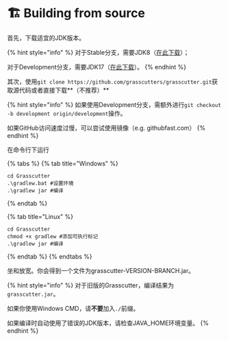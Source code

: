 # 🏗 Building from source

首先，下载适宜的JDK版本。

{% hint style="info" %}
对于Stable分支，需要JDK8（[在此下载](https://mirrors.huaweicloud.com/java/jdk/8u202-b08/)）；

对于Development分支，需要JDK17（[在此下载](https://mirrors.tuna.tsinghua.edu.cn/Adoptium/17/jdk/)）。
{% endhint %}

其次，使用`git clone https://github.com/grasscutters/grasscutter.git`获取源代码或者直接下载**（不推荐）**

{% hint style="info" %}
如果使用Development分支，需额外进行`git checkout -b development origin/development`操作。

如果GitHub访问速度过慢，可以尝试使用镜像（e.g. githubfast.com）
{% endhint %}

在命令行下运行

{% tabs %}
{% tab title="Windows" %}
```shell
cd Grasscutter
.\gradlew.bat #设置环境
.\gradlew jar #编译
```
{% endtab %}

{% tab title="Linux" %}
```shell
cd Grasscutter
chmod +x gradlew #添加可执行标记
.\gradlew jar #编译
```
{% endtab %}
{% endtabs %}

坐和放宽。你会得到一个文件为grasscutter-VERSION-BRANCH.jar。

{% hint style="info" %}
对于旧版的Grasscutter，编译结果为`grasscutter.jar`。

如果你使用Windows CMD，请**不要**加入`./`前缀。

如果编译时自动使用了错误的JDK版本，请检查JAVA\_HOME环境变量。
{% endhint %}
